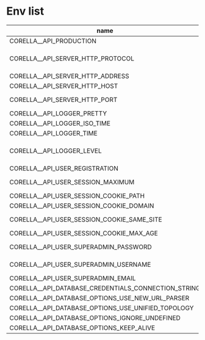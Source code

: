 # Env list

| name                                                | description | type            | valid                           |
|-----------------------------------------------------|-------------|-----------------|---------------------------------|
| CORELLA__API_PRODUCTION                             |             | boolean         |                                 |
| CORELLA__API_SERVER_HTTP_PROTOCOL                   |             | string          | enum: <br />-http;<br />-https. |
| CORELLA__API_SERVER_HTTP_ADDRESS                    |             | string          |                                 |
| CORELLA__API_SERVER_HTTP_HOST                       |             | string          |                                 |
| CORELLA__API_SERVER_HTTP_PORT                       |             | integer         | Range: 1...65353                |
| CORELLA__API_LOGGER_PRETTY                          |             | boolean         |                                 |
| CORELLA__API_LOGGER_ISO_TIME                        |             | boolean         |                                 |
| CORELLA__API_LOGGER_TIME                            |             | boolean         |                                 |
| CORELLA__API_LOGGER_LEVEL                           |             | string          | enum: <br />-info;<br />-debug. |
| CORELLA__API_USER_REGISTRATION                      |             | boolean         |                                 |
| CORELLA__API_USER_SESSION_MAXIMUM                   |             | integer         | Range: 1...                     |
| CORELLA__API_USER_SESSION_COOKIE_PATH               |             | string          |                                 |
| CORELLA__API_USER_SESSION_COOKIE_DOMAIN             |             | string          |                                 |
| CORELLA__API_USER_SESSION_COOKIE_SAME_SITE          |             | string, boolean |                                 |
| CORELLA__API_USER_SESSION_COOKIE_MAX_AGE            |             | integer         |                                 |
| CORELLA__API_USER_SUPERADMIN_PASSWORD               |             | string          | Length: 6...1024                |
| CORELLA__API_USER_SUPERADMIN_USERNAME               |             | string          | Length: 1...24                  |
| CORELLA__API_USER_SUPERADMIN_EMAIL                  |             | string          |                                 |
| CORELLA__API_DATABASE_CREDENTIALS_CONNECTION_STRING |             | string          |                                 |
| CORELLA__API_DATABASE_OPTIONS_USE_NEW_URL_PARSER    |             | boolean         |                                 |
| CORELLA__API_DATABASE_OPTIONS_USE_UNIFIED_TOPOLOGY  |             | boolean         |                                 |
| CORELLA__API_DATABASE_OPTIONS_IGNORE_UNDEFINED      |             | boolean         |                                 |
| CORELLA__API_DATABASE_OPTIONS_KEEP_ALIVE            |             | boolean         |                                 |
